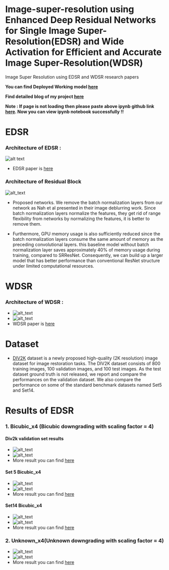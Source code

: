 # Image-super-resolution using Enhanced Deep Residual Networks for Single Image Super-Resolution(EDSR) and Wide Activation for Efficient and Accurate Image Super-Resolution(WDSR)

Image Super Resolution using EDSR and WDSR research papers

**You can find Deployed Working model [here](http://ec2-54-236-46-15.compute-1.amazonaws.com:8080/)**

**Find detailed blog of my project [here](https://sumittagadiya.medium.com/image-super-resolution-using-edsr-and-wdsr-f4de0b00e039)**

**Note : If page is not loading then please paste above ipynb github link [here](https://nbviewer.jupyter.org/). Now you can view ipynb notebook successfully !!**

# EDSR 
### Architecture of EDSR :

![alt text](https://github.com/sumittagadiya/Image-super-resolution/blob/main/Architecture/EDSR.png?raw=true)
* EDSR paper is [here](https://arxiv.org/pdf/1707.02921.pdf)

### Architecture of Residual Block
![alt_text](https://github.com/sumittagadiya/Image-super-resolution/blob/main/Architecture/res_block.png?raw=true)

* Proposed networks. We remove the batch normalization layers from our network as Nah et al presented in their image deblurring work. Since batch normalization layers normalize the features, they get rid of range flexibility from networks by normalizing the features, it is better to remove them.

* Furthermore, GPU memory usage is also sufficiently reduced since the batch normalization layers consume the same amount of memory as the preceding convolutional
layers. this baseline model without batch normalization layer saves approximately 40% of memory usage during training, compared to SRResNet. Consequently, we can
build up a larger model that has better performance than conventional ResNet structure under limited computational resources.

# WDSR
### Architecture of WDSR :
* ![alt_text](https://github.com/sumittagadiya/Image-super-resolution/blob/main/Architecture/WDSR_architecture.png?raw=true)
* ![alt_text](https://github.com/sumittagadiya/Image-super-resolution/blob/main/Architecture/wdsr.png?raw=true)
* WDSR paper is [here](https://arxiv.org/pdf/1808.08718.pdf)

# Dataset
* [DIV2K](https://www.tensorflow.org/datasets/catalog/div2k) dataset is a newly proposed high-quality
(2K resolution) image dataset for image restoration tasks. The DIV2K dataset consists of 800 training images, 100
validation images, and 100 test images. As the test dataset ground truth is not released, we report and compare the performances on the validation dataset. We also compare the performance on some of the standard benchmark datasets named Set5 and  Set14.

# Results of EDSR 
### 1. Bicubic_x4 (Bicubic downgrading with scaling factor = 4)
#### Div2k validation set results
* ![alt_text](https://github.com/sumittagadiya/Image-super-resolution/blob/main/predicted_images/EDSR/bicubic_results/div2k_bicubic_x4/download4.png?raw=true)
* ![alt_text](https://github.com/sumittagadiya/Image-super-resolution/blob/main/predicted_images/EDSR/bicubic_results/div2k_bicubic_x4/download.png?raw=true)
* More result you can find [here](https://github.com/sumittagadiya/Image-super-resolution/tree/main/predicted_images/EDSR/bicubic_results/div2k_bicubic_x4)

#### Set 5 Bicubic_x4
* ![alt_text](https://github.com/sumittagadiya/Image-super-resolution/blob/main/predicted_images/EDSR/bicubic_results/set_5/set_5_bicubic_x4/download.png?raw=true)
* ![alt_text](https://github.com/sumittagadiya/Image-super-resolution/blob/main/predicted_images/EDSR/bicubic_results/set_5/set_5_bicubic_x4/download2.png?raw=true)
* More result you can find [here](https://github.com/sumittagadiya/Image-super-resolution/tree/main/predicted_images/EDSR/bicubic_results/set_5/set_5_bicubic_x4)

#### Set14 Bicubic_x4
* ![alt_text](https://github.com/sumittagadiya/Image-super-resolution/blob/main/predicted_images/EDSR/bicubic_results/set_5/set_14_bicubic_x4/9.png?raw=true)
* ![alt_text](https://github.com/sumittagadiya/Image-super-resolution/blob/main/predicted_images/EDSR/bicubic_results/set_5/set_14_bicubic_x4/4.png?raw=true)
* More result you can find [here](https://github.com/sumittagadiya/Image-super-resolution/tree/main/predicted_images/EDSR/bicubic_results/set_5/set_14_bicubic_x4)

### 2. Unknown_x4(Unknown downgrading with scaling factor = 4)
* ![alt_text](https://github.com/sumittagadiya/Image-super-resolution/blob/main/predicted_images/EDSR/unknown_x4/download1.png?raw=true)
* ![alt_text](https://github.com/sumittagadiya/Image-super-resolution/blob/main/predicted_images/EDSR/unknown_x4/download4.png?raw=true)
* More result you can find [here](https://github.com/sumittagadiya/Image-super-resolution/tree/main/predicted_images/EDSR/unknown_x4)

